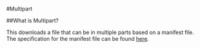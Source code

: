 #Multipart

##What is Multipart?

This downloads a file that can be in multiple parts based on a manifest file. The specification for the manifest file can be found [here](http://web.mit.edu/6.005/www/fa10/projects/multipart/assignment.html).
